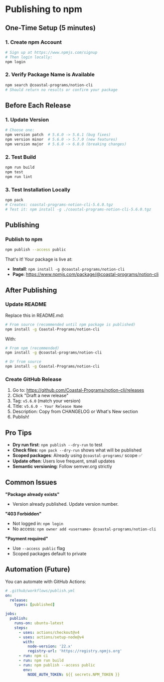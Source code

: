 # Publishing to npm

## One-Time Setup (5 minutes)

### 1. Create npm Account
```bash
# Sign up at https://www.npmjs.com/signup
# Then login locally:
npm login
```

### 2. Verify Package Name is Available
```bash
npm search @coastal-programs/notion-cli
# Should return no results or confirm your package
```

## Before Each Release

### 1. Update Version
```bash
# Choose one:
npm version patch  # 5.6.0 -> 5.6.1 (bug fixes)
npm version minor  # 5.6.0 -> 5.7.0 (new features)
npm version major  # 5.6.0 -> 6.0.0 (breaking changes)
```

### 2. Test Build
```bash
npm run build
npm test
npm run lint
```

### 3. Test Installation Locally
```bash
npm pack
# Creates: coastal-programs-notion-cli-5.6.0.tgz
# Test it: npm install -g ./coastal-programs-notion-cli-5.6.0.tgz
```

## Publishing

### Publish to npm
```bash
npm publish --access public
```

That's it! Your package is live at:
- **Install**: `npm install -g @coastal-programs/notion-cli`
- **Page**: https://www.npmjs.com/package/@coastal-programs/notion-cli

## After Publishing

### Update README
Replace this in README.md:
```bash
# From source (recommended until npm package is published)
npm install -g Coastal-Programs/notion-cli
```

With:
```bash
# From npm (recommended)
npm install -g @coastal-programs/notion-cli

# Or from source
npm install -g Coastal-Programs/notion-cli
```

### Create GitHub Release
1. Go to: https://github.com/Coastal-Programs/notion-cli/releases
2. Click "Draft a new release"
3. Tag: `v5.6.0` (match your version)
4. Title: `v5.6.0 - Your Release Name`
5. Description: Copy from CHANGELOG or What's New section
6. Publish!

## Pro Tips

- **Dry run first**: `npm publish --dry-run` to test
- **Check files**: `npm pack --dry-run` shows what will be published
- **Scoped packages**: Already using `@coastal-programs/` scope ✅
- **Update often**: Users love frequent, small updates
- **Semantic versioning**: Follow semver.org strictly

## Common Issues

**"Package already exists"**
- Version already published. Update version number.

**"403 Forbidden"**
- Not logged in: `npm login`
- No access: `npm owner add <username> @coastal-programs/notion-cli`

**"Payment required"**
- Use `--access public` flag
- Scoped packages default to private

## Automation (Future)

You can automate with GitHub Actions:
```yaml
# .github/workflows/publish.yml
on:
  release:
    types: [published]

jobs:
  publish:
    runs-on: ubuntu-latest
    steps:
      - uses: actions/checkout@v4
      - uses: actions/setup-node@v4
        with:
          node-version: '22.x'
          registry-url: 'https://registry.npmjs.org'
      - run: npm ci
      - run: npm run build
      - run: npm publish --access public
        env:
          NODE_AUTH_TOKEN: ${{ secrets.NPM_TOKEN }}
```

